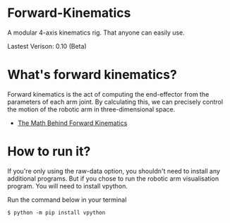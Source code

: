 # Forward-Kinematics 

A modular 4-axis kinematics rig. That anyone can easily use.

Lastest Verison: 0.10 (Beta)

# What's forward kinematics?

Forward kinematics is the act of computing the end-effector from the parameters of each arm joint. By calculating this, we can precisely control the motion of the robotic arm in three-dimensional space.

- [The Math Behind Forward Kinematics](https://github.com/WilliamTheDev/Foward-Kinematics/blob/main/Math.md)

# How to run it?

If you're only using the raw-data option, you shouldn't need to install any additional programs. But if you chose to run the robotic arm visualisation program. You will need to install vpython. 

Run the command below in your terminal

    $ python -m pip install vpython

